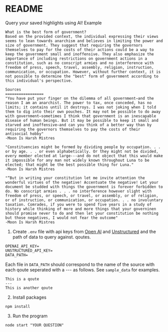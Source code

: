 # README

Query your saved highlights using AI!
Example
```
What is the best form of government?
Based on the provided context, the individual expressing their views seems to lean towards anarchism and believes in limiting the power and size of government. They suggest that requiring the governors themselves to pay for the costs of their actions could be a way to keep the government small and inoffensive. They also emphasize the importance of including restrictions on government actions in a constitution, such as no conscript armies and no interference with freedom of press, speech, travel, assembly, religion, instruction, communication, or occupation. However, without further context, it is not possible to determine the "best" form of government according to this individual's perspective.

Sources
=================
"You have put your finger on the dilemma of all government—and the reason I am an anarchist. The power to tax, once conceded, has no limits; it contains until it destroys. I was not joking when I told them to dig into their own pouches. It may not be possible to do away with government—sometimes I think that government is an inescapable disease of human beings. But it may be possible to keep it small and starved and inoffensive—and can you think of a better way than by requiring the governors themselves to pay the costs of their antisocial hobby"
-Moon Is Harsh Mistres

"Constituencies might be formed by dividing people by occupation. . . or by age. . . or even alphabetically. Or they might not be divided, every member elected at large---and do not object that this would make it impossible for any man not widely known throughout Luna to be elected; that might be the best possible thing for Luna."
-Moon Is Harsh Mistres

"“But in writing your constitution let me invite attention the wonderful virtues of the negative! Accentuate the negative! Let your document be studded with things the government is forever forbidden to do. No conscript armies . . . no interference however slight with freedom of press, or speech, or travel, or assembly, or of religion, or of instruction, or communication, or occupation. . . no involuntary taxation. Comrades, if you were to spend five years in a study of history while thinking of more and more things that your governinen should promise never to do and then let your constitution be nothing but those negatives, I would not fear the outcome"
-Moon Is Harsh Mistres
```

1. Create `.env` file with api keys from [Open
AI](https://help.openai.com/en/articles/4936850-where-do-i-find-my-api-key) and
[Unstructured](https://unstructured.io/api-key) and the path of data to query
against.
qoutes.
```
OPENAI_API_KEY=
UNSTRUCTURED_API_KEY=
DATA_PATH=
```
Each file in `DATA_PATH` should correspond to the name of the source with each qoute seperated with a --- as follows. See `sample_data` for examples.
```
This is a qoute
---
This is another qoute
```

2. Install packages
```
npm install

```
3. Run the program
```
node start "YOUR QUESTION"
```


